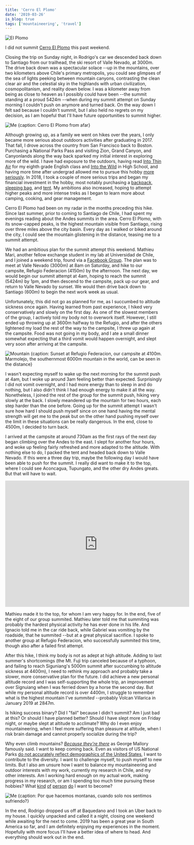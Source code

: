 ```yaml
---
title: 'Cerro El Plomo'
date: '2019-03-26'
is_blog: true
tags: ['mountaineering', 'travel']
---
```


<!-- TODO: cover photo -->
![El Plomo](/images/1903_el_plomo/DSC01735.jpg)

I did not summit [Cerro El Plomo](https://en.wikipedia.org/wiki/Cerro_El_Plomo) this past weekend. 

Closing the trip on Sunday night, in Rodrigo's car we descended back down to Santiago from our trailhead, the ski resort of Valle Nevado, at 3000m. The drive back down was a spectacular solace --up in the mountains, over two kilometers above Chile's primary metropolis, you could see glimpses of the sea of lights peeking between mountain canyons, contrasting the clean clear air and the celestial sky in the highlands with urban civilization, cosmopolitanism, and reality down below. I was a kilometer away from being as close to heaven as I possibly could have been --the summit standing at a proud 5424m --when during my summit attempt on Sunday morning I couldn't push on anymore and turned back. On the way down I felt sad because I couldn't summit, but I also held no regrets on my decision, as I am hopeful that I'll have future opportunities to summit higher.

![Me {caption: Cerro El Plomo from afar}](/images/1903_el_plomo/afar.jpg)

Although growing up, as a family we went on hikes over the years, I only became more serious about outdoors activities after graduating in 2017. That fall, I drove across the country from San Francisco back to Boston. Purchasing a National Parks Pass and visiting Zion, Grand Canyon, and Canyonlands along the way back sparked my initial interest in exploring more of the wild. I have had exposure to the outdoors, having read [Into Thin Air](https://en.wikipedia.org/wiki/Into_Thin_Air) for my eighth grade English class and [Into the Wild](https://en.wikipedia.org/wiki/Into_the_Wild_(book)) in High School, and having more time after undergrad allowed me to pursue this hobby [more seriously](https://qandrew.github.io/post/hiking/). In 2018, I took a couple of more serious trips and began my financial investment in the hobby, most notably purchasing a [backpack](https://www.rei.com/product/127753/deuter-aircontact-lite-65-10-pack-mens), [sleeping bag](https://www.marmot.com/never-summer-889169869136.html), and [tent](https://www.rei.com/product/880481/nemo-kunai-2p-tent). My ambitions also increased, hoping to attempt higher peaks and more intense treks as I began to learn more about camping, cooking, and gear management.

Cerro El Plomo had been on my radar in the months preceding this hike. Since last summer, prior to coming to Santiago de Chile, I had spent my evenings reading about the Andes summits in the area. Cerro El Plomo, with its snow-capped peaks, is the highest mountain visible from Santiago, rising over three miles above the city basin. Every day as I walked or biked around the city, I could see the mountain glistening in the distance, teasing me to a summit attempt.

We had an ambitious plan for the summit attempt this weekend. Mathieu Mari, another fellow exchange student in my lab at Universidad de Chile, and I joined a weekend trip, found via a [Facebook Group](https://www.facebook.com/groups/608842662559939/). The plan was to meet at Valle Nevado (3000m) at 8am on Saturday, and hike to our campsite, Refugio Federacion (4150m) by the afternoon. The next day, we would begin our summit attempt at 4am, hoping to reach the summit (5424m) by 1pm, and then descend to the campsite, pack up our gear, and return to Valle Nevado by sunset. We would then drive back down to Santiago (600m) to begin the next work week as usual.

Unfortunately, this did not go as planned for me, as I succumbed to altitude sickness once again. Having learned from past experience, I hiked very conservatively and slowly on the first day. As one of the slowest members of the group, I actively told my body not to overwork itself. However, I still ended up throwing up at 3600m halfway to the Refugio, and after the others lightened my load the rest of the way to the campsite, I threw up again at the campsite. Food was not going in my body, and I ate a small dinner somewhat expecting that a third vomit would happen overnight, and slept very soon after arriving at the campsite.

<!-- TODO: parallax -->
![Mountain {caption: Sunset at Refugio Federacion, our campsite at 4100m. Marmolejo, the southernmost 6000m mountain in the world, can be seen in the distance}](/images/1903_el_plomo/DSC01736.jpg)

I wasn't expecting myself to wake up the next morning for the summit push at 4am, but I woke up around 3am feeling better than expected. Surprisingly I did not vomit overnight, and I had more energy than to sleep in and do nothing, but I also didn't think I had enough energy to make it all the way. Nonetheless, I joined the rest of the group for the summit push, hiking very slowly at the back. I slowly meandered up the mountain for two hours, each step harder than the one before. Going up for the summit attempt I wasn't sure how hard I should push myself since on one hand having the mental strength will get me to the peak but on the other hand pushing myself over the limit in these situations can be really dangerous. In the end, close to 4500m, I decided to turn back.

I arrived at the campsite at around 730am as the first rays of the next day began climbing over the Andes to the east. I slept for another four hours, and woke up feeling fairly refreshed and more adapted to the altitude. With nothing else to do, I packed the tent and headed back down to Valle Nevado. If this were a three day trip, maybe the following day I would have been able to push for the summit. I really did want to make it to the top, where I could see Aconcagua, Tupungato, and the other dry Andes greats. But that will have to wait.

<!-- <center>
  <div class="container">
    <div class="row">
        <div class="col-xs-4">
            <iframe height='405' width='390' frameborder='0' allowtransparency='true' scrolling='no' src='https://www.strava.com/activities/2238424688/embed/b17eeb4e5cfd7facf95fc498a801b4c4e4d84d85'></iframe>
        </div>
        <div class="col-xs-4">
            <iframe height='405' width='390' frameborder='0' allowtransparency='true' scrolling='no' src='https://www.strava.com/activities/2238424154/embed/a0c69bdbae241a4c0d5bc57e1e82884f20076659'></iframe>
        </div>
    </div>
  </div>
</center> -->

<!-- <iframe height='405' width='590' frameborder='0' allowtransparency='true' scrolling='no' src='https://www.strava.com/activities/2238424688/embed/b17eeb4e5cfd7facf95fc498a801b4c4e4d84d85'></iframe> -->

<center><iframe height='405' width='590' frameborder='0' allowtransparency='true' scrolling='no' src='https://www.strava.com/activities/2238424154/embed/a0c69bdbae241a4c0d5bc57e1e82884f20076659'></iframe></center>

<!-- <iframe height='405' width='590' frameborder='0' allowtransparency='true' scrolling='no' src='https://www.strava.com/activities/2238424435/embed/da2a2d2e93e68f5b156a0392697bd8ee3d140327'></iframe> -->

Mathieu made it to the top, for whom I am very happy for. In the end, five of the eight of our group summited. Mathieu later told me that summiting was probably the hardest physical activity he has ever done in his life. And Ignacio told me in the car ride back, while Gabriel was vomiting by the roadside, that he summited --but at a great physical sacrifice. I spoke to another group at Refugio Federacion, who successfully summited this time, though also after a failed first attempt.

After this hike, I think my body is not as adept at high altitude. Adding to last summer's shortcomings (the Mt. Fuji trip canceled because of a typhoon, and failing to reach Siguniang's 5000m summit after succumbing to altitude sickness at 4400m), I need to rethink my approach and probably take a slower, more conservative plan for the future. I did achieve a new personal altitude record and I was self-supporting the whole trip, an improvement over Signuiang when I was ferried down by a horse the second day. But while my personal altitude record is over 4400m, I struggle to remember what is the highest mountain I've *summited* --probably Volcan Villarica in January 2019 at 2847m.

Is hiking success binary? Did I "fail" because I didn't summit? Am I just bad at this? Or should I have planned better? Should I have slept more on Friday night, or maybe slept at altitude to acclimate? Why do I even enjoy mountaineering, when I feel more suffering than pleasure at altitude, when I risk brain damage and cannot properly socialize during the trip?

Why even climb mountains? *[Because they're there](https://www.adventure-journal.com/2017/03/what-everest-climber-really-meant-by-because-its-there/)* as George Mallory famously said. I want to keep coming back. Even as visitors of US National Parks [do not accurately reflect demographics of the United States](https://www.nytimes.com/2015/07/12/opinion/sunday/diversify-our-national-parks.html), I want to contribute to the diversity. I want to challenge myself, to push myself to new limits. But I also am unsure how I want to balance my mountaineering and outdoor interests with my work, currently my research in Chile, and my other interests. Am I working hard enough on my actual work, making progress in my research, or am I spending too much time pursuing these hobbies? What [kind](https://www.youtube.com/watch?v=Ap2uWsJV25w) [of](https://people.csail.mit.edu/madry/) [person](https://en.wikipedia.org/wiki/Jimmy_Chin) [do](https://techcrunch.com/2018/10/05/how-the-22-year-old-founders-of-brex-built-a-billion-dollar-business-in-less-than-2-years/) I want to become?


![Me {caption: Por que hacemos montanas, cuando solo nos sentimos sufriendo?}](/images/1903_el_plomo/me.jpg)

In the end, Rodrigo dropped us off at Baquedano and I took an Uber back to my house. I quickly unpacked and called it a night, closing one weekend while awaiting for the next to come. 2019 has been a great year in South America so far, and I am definitely enjoying my experiences in the moment. Hopefully with more focus I'll have a better idea of where to head. And everything should work out in the end.